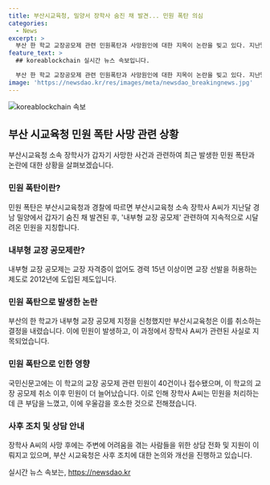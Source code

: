 ```yaml
---
title: 부산시교육청, 밀양서 장학사 숨진 채 발견... 민원 폭탄 의심
categories:
  - News
excerpt: >
  부산 한 학교 교장공모제 관련 민원폭탄과 사망원인에 대한 지목이 논란을 빚고 있다. 지난달 경남 밀양에서 숨진 채 발견된 장학사 A씨는 최근 내부형 교장 공모제 관련 민원으로 고통을 겪고 있었으며, 민원의 증가로 인해 대응에 큰 부담을 느꼈다. 이에 관련 기관들은 사고 발생 원인에 대해 조사 중이며, 해당 사안에 대한 국민신문고로의 제보를 권고하고 있다.
feature_text: >
  ## koreablockchain 실시간 뉴스 속보입니다.

  부산 한 학교 교장공모제 관련 민원폭탄과 사망원인에 대한 지목이 논란을 빚고 있다. 지난달 경남 밀양에서 숨진 채 발견된 장학사 A씨는 최근 내부형 교장 공모제 관련 민원으로 고통을 겪고 있었으며, 민원의 증가로 인해 대응에 큰 부담을 느꼈다. 이에 관련 기관들은 사고 발생 원인에 대해 조사 중이며, 해당 사안에 대한 국민신문고로의 제보를 권고하고 있다.
image: 'https://newsdao.kr/res/images/meta/newsdao_breakingnews.jpg'
---
```


<p><img src="https://newsdao.kr/res/images/meta/newsdao_breakingnews.jpg" alt="koreablockchain 속보" /></p>

<h2 data-ke-size="size26">부산 시교육청 민원 폭탄 사망 관련 상황</h2>

<p data-ke-size="size16">부산시교육청 소속 장학사가 갑자기 사망한 사건과 관련하여 최근 발생한 민원 폭탄과 논란에 대한 상황을 살펴보겠습니다.</p>

<h3><b>민원 폭탄이란?</b></h3>

<p data-ke-size="size16">민원 폭탄은 부산시교육청과 경찰에 따르면 부산시교육청 소속 장학사 A씨가 지난달 경남 밀양에서 갑자기 숨진 채 발견된 후, '내부형 교장 공모제' 관련하여 지속적으로 시달려온 민원을 지칭합니다.</p>

<h3><b>내부형 교장 공모제란?</b></h3>

<p data-ke-size="size16">내부형 교장 공모제는 교장 자격증이 없어도 경력 15년 이상이면 교장 선발을 허용하는 제도로 2012년에 도입된 제도입니다.</p>

<h3><b>민원 폭탄으로 발생한 논란</b></h3>

<p data-ke-size="size16">부산의 한 학교가 내부형 교장 공모제 지정을 신청했지만 부산시교육청은 이를 취소하는 결정을 내렸습니다. 이에 민원이 발생하고, 이 과정에서 장학사 A씨가 관련된 사실로 지목되었습니다.</p>

<h3><b>민원 폭탄으로 인한 영향</b></h3>

<p data-ke-size="size16">국민신문고에는 이 학교의 교장 공모제 관련 민원이 40건이나 접수됐으며, 이 학교의 교장 공모제 취소 이후 민원이 더 늘어났습니다. 이로 인해 장학사 A씨는 민원을 처리하는 데 큰 부담을 느꼈고, 이에 우울감을 호소한 것으로 전해졌습니다.</p>

<h3><b>사후 조치 및 상담 안내</b></h3>

<p data-ke-size="size16">장학사 A씨의 사망 후에는 주변에 어려움을 겪는 사람들을 위한 상담 전화 및 지원이 이뤄지고 있으며, 부산 시교육청은 사후 조치에 대한 논의와 개선을 진행하고 있습니다.</p>
실시간 뉴스 속보는, <a href="https://newsdao.kr" rel="dofollow">https://newsdao.kr</a>



